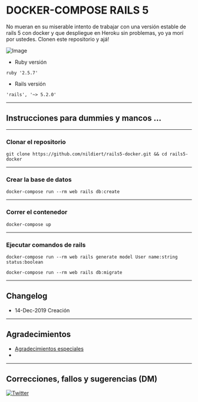 # DOCKER-COMPOSE RAILS 5

No mueran en su miserable intento de trabajar con una versión estable de rails 5 con docker y que despliegue en Heroku sin problemas, yo ya morí por ustedes. Clonen este repositorio y ajá!

![Image](https://phrase.com/blog/wp-content/uploads/2017/09/Ruby_on_Rails-Docker_Compose-768x512.jpg)

* Ruby versión

`ruby '2.5.7'`

* Rails versión

`'rails', '~> 5.2.0'`

----
## Instrucciones para dummies y mancos ...

----
### Clonar el repositorio

`git clone https://github.com/nildiert/rails5-docker.git && cd rails5-docker`

----
### Crear la base de datos

`docker-compose run --rm web rails db:create`

----
### Correr el contenedor
`docker-compose up`

----
### Ejecutar comandos de rails

`docker-compose run --rm web rails generate model User name:string status:boolean`

`docker-compose run --rm web rails db:migrate`

----
## Changelog
* 14-Dec-2019 Creación


----
## Agradecimientos
* [Agradecimientos especiales](https://lmgtfy.com/?q=A+t%C3%AD+cosita!!)
* 


----
## Correcciones, fallos y sugerencias (DM)
[![Twitter](https://img.icons8.com/clouds/2x/twitter.png)](https://twitter.com/nildiert)
